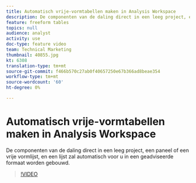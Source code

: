 ```yaml
---
title: Automatisch vrije-vormtabellen maken in Analysis Workspace
description: De componenten van de daling direct in een leeg project, een paneel of een vrije vormlijst, en een lijst zal automatisch voor u in een geadviseerde formaat worden gebouwd.
feature: freeform tables
topics: null
audience: analyst
activity: use
doc-type: feature video
team: Technical Marketing
thumbnail: 40855.jpg
kt: 6308
translation-type: tm+mt
source-git-commit: f466b570c27ab0f40657250e67b366ad8beae354
workflow-type: tm+mt
source-wordcount: '60'
ht-degree: 0%

---
```



# Automatisch vrije-vormtabellen maken in Analysis Workspace

De componenten van de daling direct in een leeg project, een paneel of een vrije vormlijst, en een lijst zal automatisch voor u in een geadviseerde formaat worden gebouwd.

>[!VIDEO](https://video.tv.adobe.com/v/40855/?quality=12&learn=on)
